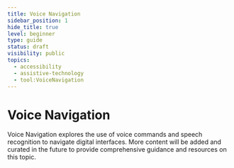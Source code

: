 ```yaml
---
title: Voice Navigation
sidebar_position: 1
hide_title: true
level: beginner
type: guide
status: draft
visibility: public
topics:
  - accessibility
  - assistive-technology
  - tool:VoiceNavigation
---
```


# Voice Navigation

Voice Navigation explores the use of voice commands and speech recognition to navigate digital interfaces. More content will be added and curated in the future to provide comprehensive guidance and resources on this topic.

